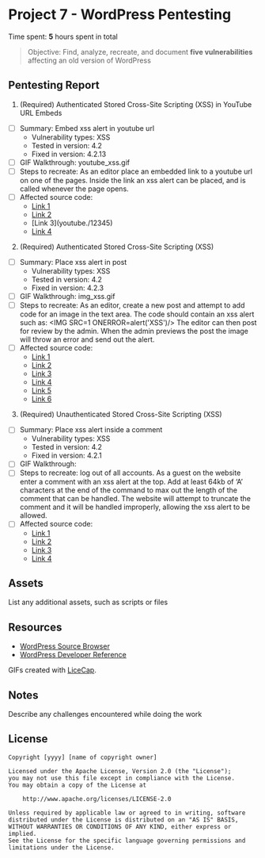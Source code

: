 # Project 7 - WordPress Pentesting

Time spent: **5** hours spent in total

> Objective: Find, analyze, recreate, and document **five vulnerabilities** affecting an old version of WordPress

## Pentesting Report

1. (Required) Authenticated Stored Cross-Site Scripting (XSS) in YouTube URL Embeds
  - [ ] Summary: Embed xss alert in youtube url
    - Vulnerability types: XSS
    - Tested in version: 4.2
    - Fixed in version: 4.2.13
  - [ ] GIF Walkthrough: youtube_xss.gif
  - [ ] Steps to recreate: As an editor place an embedded link to a youtube url on one of the pages. Inside the link an xss alert can be placed, and is called whenever the page opens. 
  - [ ] Affected source code:
    - [Link 1](https://wordpress.org/news/2017/03/wordpress-4-7-3-security-and-maintenance-release/)
    - [Link 2](https://github.com/WordPress/WordPress/commit/419c8d97ce8df7d5004ee0b566bc5e095f0a6ca8)
    - [Link 3](youtube./12345\)
    - [Link 4](https://cve.mitre.org/cgi-bin/cvename.cgi?name=CVE-2017-6817)
2. (Required) Authenticated Stored Cross-Site Scripting (XSS)
  - [ ] Summary: Place xss alert in post
    - Vulnerability types: XSS
    - Tested in version: 4.2
    - Fixed in version: 4.2.3
  - [ ] GIF Walkthrough: img_xss.gif
  - [ ] Steps to recreate: As an editor, create a new post and attempt to add code for an image in the text area. The code should contain an xss alert such as:
	<IMG SRC=1 ONERROR=alert('XSS')/>
The editor can then post for review by the admin. When the admin previews the post the image will throw an error and send out the alert. 
  - [ ] Affected source code:
    - [Link 1](https://wpvulndb.com/vulnerabilities/8111)
    - [Link 2](https://wordpress.org/news/2015/07/wordpress-4-2-3/)
    - [Link 3](https://twitter.com/klikkioy/status/624264122570526720) 
    - [Link 4](https://klikki.fi/adv/wordpress3.html)
    - [Link 5](https://cve.mitre.org/cgi-bin/cvename.cgi?name=CVE-2015-5622)
    - [Link 6](https://cve.mitre.org/cgi-bin/cvename.cgi?name=CVE-2015-5623)
3. (Required) Unauthenticated Stored Cross-Site Scripting (XSS)
  - [ ] Summary: Place xss alert inside a comment
    - Vulnerability types: XSS
    - Tested in version: 4.2
    - Fixed in version: 4.2.1
  - [ ] GIF Walkthrough: 
  - [ ] Steps to recreate: log out of all accounts. As a guest on the website enter a comment with an xss alert at the top. Add at least 64kb of ‘A’ characters at the end of the command to max out the length of the comment that can be handled. The website will attempt to truncate the comment and it will be handled improperly, allowing the xss alert to be allowed. 
  - [ ] Affected source code:
    - [Link 1]( https://wpvulndb.com/vulnerabilities/7945)
    - [Link 2](http://klikki.fi/adv/wordpress2.html)
    - [Link 3](http://packetstormsecurity.com/files/131644/)
    - [Link 4](https://www.exploit-db.com/exploits/36844/)


## Assets

List any additional assets, such as scripts or files

## Resources

- [WordPress Source Browser](https://core.trac.wordpress.org/browser/)
- [WordPress Developer Reference](https://developer.wordpress.org/reference/)

GIFs created with [LiceCap](http://www.cockos.com/licecap/).

## Notes

Describe any challenges encountered while doing the work

## License

    Copyright [yyyy] [name of copyright owner]

    Licensed under the Apache License, Version 2.0 (the "License");
    you may not use this file except in compliance with the License.
    You may obtain a copy of the License at

        http://www.apache.org/licenses/LICENSE-2.0

    Unless required by applicable law or agreed to in writing, software
    distributed under the License is distributed on an "AS IS" BASIS,
    WITHOUT WARRANTIES OR CONDITIONS OF ANY KIND, either express or implied.
    See the License for the specific language governing permissions and
    limitations under the License.
